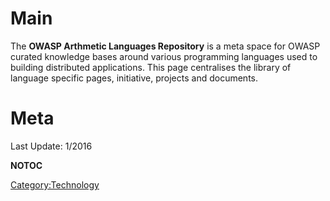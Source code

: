 # Main

The **OWASP Arthmetic Languages Repository** is a meta space for OWASP
curated knowledge bases around various programming languages used to
building distributed applications. This page centralises the library of
language specific pages, initiative, projects and documents.

# Meta

Last Update: 1/2016

__NOTOC__ <headertabs />



[Category:Technology](Category:Technology "wikilink")
